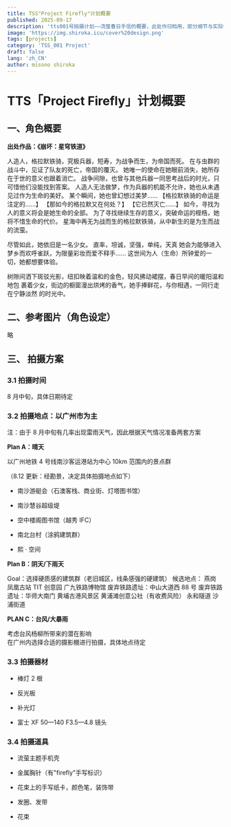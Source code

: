 ```yaml
---
title: TSS"Project Firefly"计划概要
published: 2025-09-17
description: 'tts001号拍摄计划——流萤春日手信的概要，此处作归档用，部分细节与实际情况不同'
image: 'https://img.shiroka.icu/cover%20design.png'
tags: [projects]
category: 'TSS_001 Project'
draft: false 
lang: 'zh_CN'
author: misono shiroka
---
```


# TTS「Project Firefly」计划概要

## 一、角色概要

**出处作品：《崩坏：星穹铁道》**


人造人，格拉默铁骑，究极兵器，短寿，为战争而生，为帝国而死。
在与虫群的战斗中，见证了队友的死亡，帝国的覆灭。
她唯一的使命在她眼前消失，她所存在于世的意义也跟着消亡。
战争间隙，也曾与其他兵器一同思考战后的时光，只可惜他们没能找到答案。
人造人无法做梦，作为兵器的机能不允许，她也从未遇见过作为生命的美好。
某个瞬间，她也曾幻想过美梦......
【格拉默铁骑的命运是注定的......】
【那如今的格拉默又在何处？】
【它已然灭亡......】
如今，寻找为人的意义将会是她生命的全部。
为了寻找继续生存的意义，突破命运的桎梏，她将不惜生命的代价。
星海中再无为战而生的格拉默铁骑，从中新生的是为生而战的流萤。


尽管如此，她依旧是一名少女。
直率，坦诚，坚强，单纯，天真
她会为能够进入梦乡而欢呼雀跃，为限量彩妆而爱不释手......
这世间为人（生命）所钟爱的一切，她都想要体验。

树隙间洒下斑驳光影，纽扣映着温和的金色，轻风拂动裙摆，春日早间的暖阳温和地包
裹着少女，街边的橱窗漫出烘烤的香气，她手捧鲜花，与你相遇，一同行走在宁静淡然
的时光中。

## 二、参考图片（角色设定）

略


## 三、 拍摄方案

### 3.1 拍摄时间

8 月中旬，具体日期待定

### 3.2 拍摄地点：以广州市为主

注：由于 8 月中旬有几率出现雷雨天气，因此根据天气情况准备两套方案

**Plan A：晴天**

以广州地铁 4 号线南沙客运港站为中心 10km 范围内的景点群

（8.12 更新：经勘景，决定具体拍摄地点如下）

+ 南沙游艇会（石澳客栈、商业街、灯塔图书馆）

+ 南沙慧谷超级堤

+ 空中楼阁图书馆（越秀 IFC）

+ 南北台村（涂鸦建筑群）

+  熙 · 空间

**Plan B：阴天/下雨天**

Goal：选择硬质感的建筑群（老旧城区，线条感强的硬建筑）
候选地点：
燕岗
凤凰古站
TIT 创意园
广九铁路博物馆
废弃铁路遗址：中山大道西 88 号
废弃铁路遗址：华师大南门
黄埔古港风景区
黄浦滩创意公社（有收费风险）
永和隧道
沙浦街道

**PLAN C：台风/大暴雨**

考虑台风杨柳所带来的潜在影响<br/>
在广州内选择合适的摄影棚进行拍摄，具体地点待定

### 3.3 拍摄器材

+ 棒灯 2 根

+ 反光板

+ 补光灯

+ 富士 XF 50—140 F3.5—4.8 镜头

### 3.4 拍摄道具

+ 流萤主题手机壳

+ 金属胸针（有"firefly"手写标识）

+ 花束上的手写纸卡，颜色笔，装饰带

+ 发圈、发带

+ 花束
